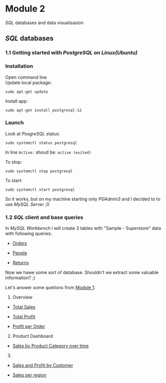 # Module 2

_SQL_ databases and data visualisasion

## _SQL_ databases

### 1.1 Getting started with _PostgreSQL_ on _Linux(Ubuntu)_

### Installation
Open command line   
Update local package:
```
sudo apt-get update
```
Install app:
```
sudo apt-get install postgresql-12
```

### Launch
Look at _PosgreSQL_ status:
```
sudo systemctl status postgresql
```
In line `Active:` shoud be: `active (exited)
`   

To stop:
```
sudo systemctl stop postgresql
```
To start:
```
sudo systemctl start postgresql
```
So it works, but on my machine starting only _PGAdmin3_ and I decided to to use _MySQL Server_ ;0

### 1.2 _SQL_ client and base queries
In _MySQL Workbench_ i will create 3 tables with "Sample - Superstore" data with following queries:

- [Orders](https://github.com/Vainane/DE-101/blob/main/Module%202/orders.sql)

- [People](https://github.com/Vainane/DE-101/blob/main/Module%202/people.sql)

- [Returns](https://github.com/Vainane/DE-101/blob/main/Module%202/returns.sql)

Now we hawe some sort of database. Shouldn't we extract some valuable information? ;)

Let's answer some quetions from [Module 1](https://github.com/Data-Learn/data-engineering/tree/master/DE-101%20Modules/Module01/DE%20-%20101%20Lab%201.1#%D0%B0%D0%BD%D0%B0%D0%BB%D0%B8%D1%82%D0%B8%D0%BA%D0%B0-%D0%B2-excel):

1. Overview

- [Total Sales](https://github.com/Vainane/DE-101/blob/main/Module%202/queries.sql)

- [Total Profit](https://github.com/Vainane/DE-101/blob/main/Module%202/queries.sql)

- [Profit per Order](https://github.com/Vainane/DE-101/blob/main/Module%202/queries.sql)

2. Product Dashboard

- [Sales by Product Category over time](https://github.com/Vainane/DE-101/blob/main/Module%202/queries.sql)

3.

- [Sales and Profit by Customer](https://github.com/Vainane/DE-101/blob/main/Module%202/queries.sql)

- [Sales per region](https://github.com/Vainane/DE-101/blob/main/Module%202/queries.sql)

